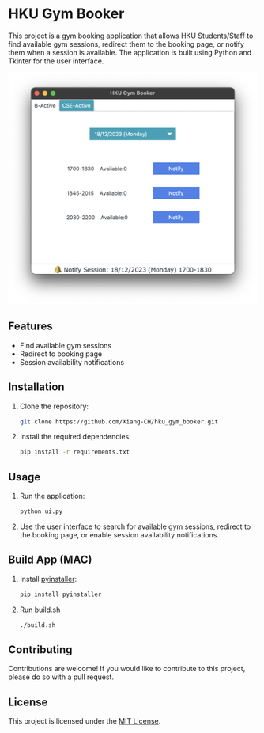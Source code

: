 # HKU Gym Booker

This project is a gym booking application that allows HKU Students/Staff to find available gym sessions, redirect them to the booking page, or notify them when a session is available. The application is built using Python and Tkinter for the user interface.

![Screenshot](https://github.com/Xiang-CH/hku_gym_booker/blob/main/docs/Screenshot.png)

## Features

- Find available gym sessions
- Redirect to booking page
- Session availability notifications

## Installation

1. Clone the repository:

    ```bash
    git clone https://github.com/Xiang-CH/hku_gym_booker.git
    ```

2. Install the required dependencies:

    ```bash
    pip install -r requirements.txt
    ```

## Usage

1. Run the application:

    ```bash
    python ui.py
    ```

2. Use the user interface to search for available gym sessions, redirect to the booking page, or enable session availability notifications.

## Build App (MAC)
1. Install [pyinstaller](https://pyinstaller.org/en/stable/):

    ```bash
    pip install pyinstaller
    ```

2. Run build.sh
    ```bash
    ./build.sh
    ```

## Contributing

Contributions are welcome! If you would like to contribute to this project, please do so with a pull request.

## License

This project is licensed under the [MIT License](https://github.com/Xiang-CH/hku_gym_booker/blob/main/LICENSE).
